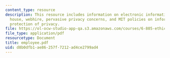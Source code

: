 ```yaml
---
content_type: resource
description: This resource includes information on electronic information inside the
  house, webhire, pervasive privacy concerns, and MIT policies on information and
  protection of privacy.
file: https://ol-ocw-studio-app-qa.s3.amazonaws.com/courses/6-805-ethics-and-the-law-on-the-electronic-frontier-fall-2005/d8b0dfb1ae86257f7212ad4ce2799ad4_employee.pdf
file_type: application/pdf
resourcetype: Document
title: employee.pdf
uid: d8b0dfb1-ae86-257f-7212-ad4ce2799ad4
---
```

